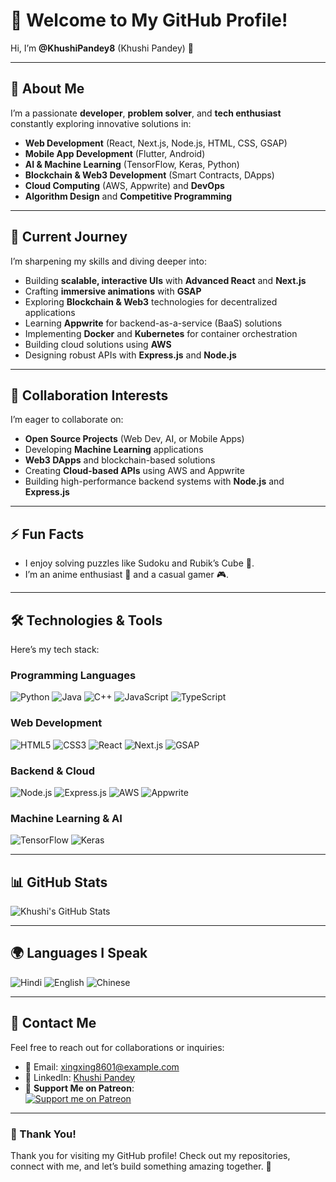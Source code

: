 # 👋 Welcome to My GitHub Profile!

Hi, I’m **@KhushiPandey8** (Khushi Pandey) 👋

---

## 👀 About Me
I’m a passionate **developer**, **problem solver**, and **tech enthusiast** constantly exploring innovative solutions in:

- **Web Development** (React, Next.js, Node.js, HTML, CSS, GSAP)
- **Mobile App Development** (Flutter, Android)
- **AI & Machine Learning** (TensorFlow, Keras, Python)
- **Blockchain & Web3 Development** (Smart Contracts, DApps)
- **Cloud Computing** (AWS, Appwrite) and **DevOps**
- **Algorithm Design** and **Competitive Programming**

---

## 🌱 Current Journey

I’m sharpening my skills and diving deeper into:
- Building **scalable, interactive UIs** with **Advanced React** and **Next.js**
- Crafting **immersive animations** with **GSAP**
- Exploring **Blockchain & Web3** technologies for decentralized applications
- Learning **Appwrite** for backend-as-a-service (BaaS) solutions
- Implementing **Docker** and **Kubernetes** for container orchestration
- Building cloud solutions using **AWS**
- Designing robust APIs with **Express.js** and **Node.js**

---

## 💞️ Collaboration Interests

I’m eager to collaborate on:
- **Open Source Projects** (Web Dev, AI, or Mobile Apps)
- Developing **Machine Learning** applications
- **Web3 DApps** and blockchain-based solutions
- Creating **Cloud-based APIs** using AWS and Appwrite
- Building high-performance backend systems with **Node.js** and **Express.js**

---

## ⚡ Fun Facts
- I enjoy solving puzzles like Sudoku and Rubik’s Cube 🧩.
- I’m an anime enthusiast 🎥 and a casual gamer 🎮.

---

## 🛠️ Technologies & Tools

Here’s my tech stack:

### Programming Languages
![Python](https://img.shields.io/badge/Python-%233776AB.svg?style=flat&logo=python&logoColor=white)
![Java](https://img.shields.io/badge/Java-%23E34F26.svg?style=flat&logo=java&logoColor=white)
![C++](https://img.shields.io/badge/C%2B%2B-%23A8B9CC.svg?style=flat&logo=c%2B%2B&logoColor=white)
![JavaScript](https://img.shields.io/badge/JavaScript-%23F7DF1E.svg?style=flat&logo=javascript&logoColor=white)
![TypeScript](https://img.shields.io/badge/TypeScript-%23007ACC.svg?style=flat&logo=typescript&logoColor=white)

### Web Development
![HTML5](https://img.shields.io/badge/HTML5-%23E34F26.svg?style=flat&logo=html5&logoColor=white)
![CSS3](https://img.shields.io/badge/CSS3-%231572B6.svg?style=flat&logo=css3&logoColor=white)
![React](https://img.shields.io/badge/React-%2320232a.svg?style=flat&logo=react&logoColor=61DAFB)
![Next.js](https://img.shields.io/badge/Next.js-%23000000.svg?style=flat&logo=next.js&logoColor=white)
![GSAP](https://img.shields.io/badge/GSAP-%2388CE02.svg?style=flat&logo=greensock&logoColor=white)

### Backend & Cloud
![Node.js](https://img.shields.io/badge/Node.js-%23339933.svg?style=flat&logo=node.js&logoColor=white)
![Express.js](https://img.shields.io/badge/Express.js-%23000000.svg?style=flat&logo=express&logoColor=white)
![AWS](https://img.shields.io/badge/AWS-%23FF9900.svg?style=flat&logo=amazon-aws&logoColor=white)
![Appwrite](https://img.shields.io/badge/Appwrite-%23F02E65.svg?style=flat&logo=appwrite&logoColor=white)

### Machine Learning & AI
![TensorFlow](https://img.shields.io/badge/TensorFlow-%23FF6F00.svg?style=flat&logo=tensorflow&logoColor=white)
![Keras](https://img.shields.io/badge/Keras-%23D00000.svg?style=flat&logo=keras&logoColor=white)

---

## 📊 GitHub Stats

![Khushi's GitHub Stats](https://github-readme-stats.vercel.app/api?username=KhushiPandey8&show_icons=true&hide_title=true&count_private=true&theme=tokyonight)

---

## 🌍 Languages I Speak

![Hindi](https://img.shields.io/badge/Hindi-%23F7DF1E.svg?style=flat&logo=language&logoColor=white)
![English](https://img.shields.io/badge/English-%23F7DF1E.svg?style=flat&logo=language&logoColor=white)
![Chinese](https://img.shields.io/badge/Chinese-%23F7DF1E.svg?style=flat&logo=language&logoColor=white)

---

## 💌 Contact Me

Feel free to reach out for collaborations or inquiries:
- 📧 Email: [xingxing8601@example.com](mailto:xingxing8601@example.com)
- 📱 LinkedIn: [Khushi Pandey](https://www.linkedin.com/in/khushipandey8/)
- 🤝 **Support Me on Patreon**:  
  [![Support me on Patreon](https://img.shields.io/badge/Support%20Me-Patreon-orange)](https://www.patreon.com/KhushiPandey)

---

### 🙌 Thank You!
Thank you for visiting my GitHub profile! Check out my repositories, connect with me, and let’s build something amazing together. 🚀
